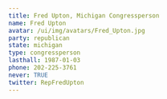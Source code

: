 ```yaml
---
title: Fred Upton, Michigan Congressperson
name: Fred Upton
avatar: /ui/img/avatars/Fred_Upton.jpg
party: republican
state: michigan
type: congressperson
lasthall: 1987-01-03
phone: 202-225-3761
never: TRUE
twitter: RepFredUpton
---
```

